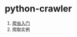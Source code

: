 # python-crawler

1. [爬虫入门](https://github.com/zhangyyhub/python-crawler/blob/main/doc/01%E3%80%81%E7%88%AC%E8%99%AB%E5%85%A5%E9%97%A8.md)
2. 爬取实例